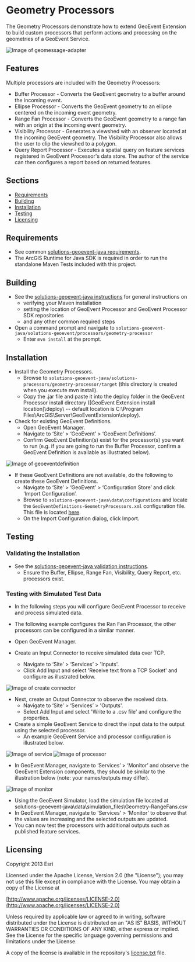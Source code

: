 ﻿# Geometry Processors

The Geometry Processors demonstrate how to extend GeoEvent Extension to build custom processors that perform actions and processing on the geometries of a GeoEvent Service.  

![Image of geomessage-adapter](Buffer.PNG)

## Features 

Multiple processors are included with the Geometry Processors:

* Buffer Processor - Converts the GeoEvent geometry to a buffer around the incoming event.
* Ellipse Processor - Converts the GeoEvent geometry to an ellipse centered on the incoming event geometry.
* Range Fan Processor - Converts the GeoEvent geometry to a range fan with an origin at the incoming event geometry.
* Visibility Processor - Generates a viewshed with an observer located at the incoming GeoEvent geometry.  The Visibility Processor also allows the user to clip the viewshed to a polygon.
* Query Report Processor - Executes a spatial query on feature services registered in GeoEvent Processor's data store.  The author of the service can then configures a report based on returned features.

## Sections

* [Requirements](#requirements)
* [Building](#building)
* [Installation](#installation)
* [Testing](#testing)
* [Licensing](#licensing)

## Requirements

* See common [solutions-geoevent-java requirements](../../../README.md#requirements).
* The ArcGIS Runtime for Java SDK is required in order to run the standalone Maven Tests included with this project.

## Building 

* See the [solutions-geoevent-java instructions](../../../README.md#instructions) for general instructions on 
    * verifying your Maven installation
    * setting the location of GeoEvent Processor and GeoEvent Processor SDK repositories
    * and any other common required steps
* Open a command prompt and navigate to `solutions-geoevent-java/solutions-geoevent/processors/geometry-processor`
    * Enter `mvn install` at the prompt.

## Installation

* Install the Geometry Processors.
    * Browse to `solutions-geoevent-java/solutions-processors/geometry-processor/target` (this directory is created when you execute mvn install).
    * Copy the .jar file and paste it into the deploy folder in the GeoEvent Processor install directory ([GeoEvent Extension install location]\deploy\ -- default location is C:\Program Files\ArcGIS\Server\GeoEventExtension\deploy).
* Check for existing GeoEvent Definitions.
    *  Open GeoEvent Manager.
    *  Navigate to ‘Site’ > ‘GeoEvent’ > ‘GeoEvent Definitions’.
    *  Confirm GeoEvent Definition(s) exist for the processor(s) you want to run (e.g. if you are going to run the Buffer Processor, confirm a GeoEvent Definition is available as illustrated below).

![Image of geoeventdefinition](doc/geoeventdefinition.png)

* If these GeoEvent Definitions are not available, do the following to create these GeoEvent Definitions.
    *  Navigate to ‘Site’ > ‘GeoEvent’ > ‘Configuration Store’ and click ‘Import Configuration’.
    *  Browse to `solutions-geoevent-java\data\configurations` and locate the `GeoEventDefinitions-GeometryProcessors.xml` configuration file. This file is located [here](../../../data/configurations/GeoEventDefinitions-GeometryProcessors.xml).
    *  On the Import Configuration dialog, click Import.

## Testing

### Validating the Installation
 
* See the [solutions-geoevent-java validation instructions](../../../README.md#validating-install).
    * Ensure the Buffer, Ellipse, Range Fan, Visibility, Query Report, etc. processors exist.

### Testing with Simulated Test Data

* In the following steps you will configure GeoEvent Processor to receive and process simulated data.
* The following example configures the Ran Fan Processor, the other processors can be configured in a similar manner.

* Open GeoEvent Manager.
* Create an Input Connector to receive simulated data over TCP.
    * Navigate to ‘Site’ > ‘Services’ > 'Inputs'.
    * Click Add Input and select 'Receive text from a TCP Socket' and configure as illustrated below.

![Image of create connector](doc/geometry-range-fan-input.png)

* Next, create an Output Connector to observe the received data.
    * Navigate to ‘Site’ > ‘Services’ > 'Outputs'.
    * Select Add Input and select 'Write to a .csv file' and configure the properties.
* Create a simple GeoEvent Service to direct the input data to the output using the selected processor.
    * An example GeoEvent Service and processor configuration is illustrated below.

![Image of service](doc/geometry-simple-service.png)
![Image of processor](doc/geometry-range-fan-service-design.png)

* In GeoEvent Manager, navigate to ‘Services’ > ‘Monitor’ and observe the GeoEvent Extension components, they should be similar to the illustration below (note: your names/outputs may differ).

![Image of monitor](doc/monitor.png)

* Using the GeoEvent Simulator, load the simulation file located at  solutions-geoevent-java\data\simulation_files\Geometry-RangeFans.csv
* In GeoEvent Manager, navigate to 'Services' > 'Monitor' to observe that the values are increasing and the selected outputs are updated. 
* You can now test the processors with additional outputs such as published feature services.

## Licensing

Copyright 2013 Esri

Licensed under the Apache License, Version 2.0 (the "License");
you may not use this file except in compliance with the License.
You may obtain a copy of the License at

   [http://www.apache.org/licenses/LICENSE-2.0](http://www.apache.org/licenses/LICENSE-2.0)

Unless required by applicable law or agreed to in writing, software
distributed under the License is distributed on an "AS IS" BASIS,
WITHOUT WARRANTIES OR CONDITIONS OF ANY KIND, either express or implied.
See the License for the specific language governing permissions and
limitations under the License.

A copy of the license is available in the repository's
[license.txt](../../../license.txt) file.
